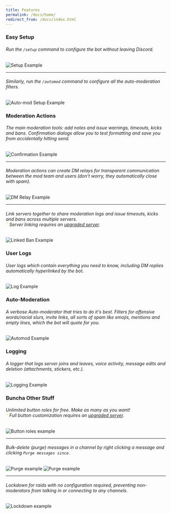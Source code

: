 ```yaml
---
title: Features
permalink: /docs/home/
redirect_from: /docs/index.html
---
```

<div class="panel panel-primary">
	<div class="panel-heading">
		<h3 class="panel-title" id="setup">Easy Setup</h3>
	</div>
	<div class="panel-body">
    <h6>Run the <code>/setup</code> command to configure the bot without leaving Discord.</h6>
    <a><img src="/jot/assets/img/examples/setup.png" class="img-responsive" alt="Setup Example"></a>
	<hr/>
    <h6>Similarly, run the <code>/automod</code> command to configure all the auto-moderation filters.</h6>
    <a><img src="/jot/assets/img/examples/automodsetup.png" class="img-responsive" alt="Auto-mod Setup Example"></a>
	</div>
</div>
<div class="panel panel-primary">
	<div class="panel-heading">
		<h3 class="panel-title" id="moderation-actions">Moderation Actions</h3>
	</div>
	<div class="panel-body">
    <h6>The main moderation tools: add notes and issue warnings, timeouts, kicks and bans. Confirmation dialogs allow you to test formatting and save you from accidentally hitting send.</h6>
    <a><img src="/jot/assets/img/examples/confirm.png" class="img-responsive" alt="Confirmation Example"></a>
    <hr/>
    <h6>Moderation actions can create DM relays for transparent communication between the mod team and users (don't worry, they automatically close with spam).</h6>
    <a><img src="/jot/assets/img/examples/warned.png" class="img-responsive" alt="DM Relay Example"></a>
    <hr/>
    <h6>Link servers together to share moderation logs and issue timeouts, kicks and bans across multiple servers.<br><span style="color:#fee75c;">&#42;</span> Server linking requires an <a href="{{ "/upgrade/" | relative_url }}">upgraded server</a>.</h6>
    <a><img src="/jot/assets/img/examples/linkedban.png" class="img-responsive" alt="Linked Ban Example"></a>
	</div>
</div>
<div class="panel panel-primary">
	<div class="panel-heading">
		<h3 class="panel-title" id="user-logs">User Logs</h3>
	</div>
	<div class="panel-body">
    <h6>User logs which contain everything you need to know, including DM replies automatically hyperlinked by the bot.</h6>
    <a><img src="/jot/assets/img/examples/userlog.png" class="img-responsive" alt="Log Example"></a>
	</div>
</div>
<div class="panel panel-primary">
	<div class="panel-heading">
		<h3 class="panel-title" id="automod">Auto-Moderation</h3>
	</div>
	<div class="panel-body">
    <h6>A verbose Auto-moderator that tries to do it's best. Filters for offensive words/racial slurs, invite links, all sorts of spam like emojis, mentions and empty lines, which the bot will quote for you.</h6>
    <a><img src="/jot/assets/img/examples/automod.png" class="img-responsive" alt="Automod Example"></a>
	</div>
</div>
<div class="panel panel-primary">
	<div class="panel-heading">
		<h3 class="panel-title" id="logging">Logging</h3>
	</div>
	<div class="panel-body">
    <h6>A logger that logs server joins and leaves, voice activity, message edits and deletion (attachments, stickers, etc.).</h6>
    <a><img src="/jot/assets/img/examples/logging.png" class="img-responsive" alt="Logging Example"></a>
	</div>
</div>
<div class="panel panel-primary">
	<div class="panel-heading">
		<h3 class="panel-title" id="other">Buncha Other Stuff</h3>
	</div>
	<div class="panel-body">
    <h6>Unlimited button roles for free. Make as many as you want!<br><span style="color:#fee75c;">&#42;</span> Full button customization requires an <a href="{{ "/upgrade/" | relative_url }}">upgraded server</a>.</h6>
    <a><img src="/jot/assets/img/examples/buttonroles.png" class="img-responsive" alt="Button roles example"></a>
    <hr />
    <h6>Bulk-delete (purge) messages in a channel by right clicking a message and clicking <code class="language-plaintext highlighter-rouge">Purge messages since</code>.</h6>
    <a><img src="/jot/assets/img/examples/purgebutton.png" class="img-responsive" alt="Purge example"></a>
    <a><img src="/jot/assets/img/examples/purge.png" class="img-responsive" alt="Purge example"></a>
    <hr />
    <h6>Lockdown for raids with no configuration required, preventing non-moderators from talking in or connecting to any channels.</h6>
    <a><img src="/jot/assets/img/examples/lockdown.png" class="img-responsive" alt="Lockdown example"></a>
	</div>
</div>
